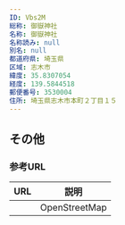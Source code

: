 ```yaml
---
ID: Vbs2M
総称: 御嶽神社
名称: 御嶽神社
名称読み: null
別名: null
都道府県: 埼玉県
区域: 志木市
緯度: 35.8307054
経度: 139.5844518
郵便番号: 3530004
住所: 埼玉県志木市本町２丁目１５
---
```


## その他

### 参考URL

| URL | 説明          |
| --- | ------------- |
|     | OpenStreetMap |
